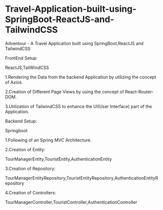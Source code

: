 # Travel-Application-built-using-SpringBoot-ReactJS-and-TailwindCSS
Adventour - A Travel Application built using SpringBoot,ReactJS and TailwindCSS

FrontEnd Setup:

ReactJS,TailWindCSS

1.Rendering the Data from the backend Application by utilizing the concept of Axios.

2.Creation of Different Page Views by using the concept of React-Router-DOM.

3.Utilization of TailwindCSS to enhance the UI(User Interface) part of the Application.

Backend Setup: 

Springboot 

1.Following of an Spring MVC Architecture.

2.Creation of Entity:

TourManagerEntity,TouristEntity,AuthenticationEntity

3.Creation of Repository:

TourManagerEntityRepository,TouristEntityRepository,AuthenticationEntityRepository

4.Creation of Controllers:

TourManagerController,TouristController,AuthenticationController
